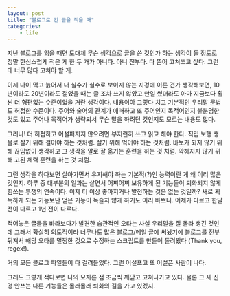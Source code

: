 ```yaml
---
layout: post
title: "블로그로 긴 글을 적을 때"
categories:
    - life
---
```


지난 블로그를 읽을 때면 도대체 무슨 생각으로 글을 쓴 것인가 하는 생각이 들 정도로 정말 한심스럽게 적은 게 한 두 개가 아니다. 아니 전부다. 다 뜯어 고쳐쓰고 싶다. 그런데 너무 많다 고쳐야 할 게. 

이제 나이 먹고 늙어서 내 실수가 실수로 보이지 않는 지경에 이른 건가 생각해보면, 10년이라도 20년이라도 젊었을 때는 글 조차 쓰지 않았고 만일 썼더라도 아마 지금보다 훨씬 더 형편없는 수준이었을 거란 생각이다. 내용이야 그렇다 치고 기본적인 우리말 문법도 허접한 수준이다. 주어와 술어의 관계가 애매하고 또 주어인지 목적어인지 불분명한 것도 있고 주어나 목적어가 생략되서 무슨 말을 하려던 것인지도 모르는 내용도 많다.

그러나! 더 허접하고 어설퍼지지 않으려면 부지런히 쓰고 읽고 해야 한다. 직립 보행 생물로 살기 위해 걸어야 하는 것처럼. 살기 위해 먹어야 하는 것처럼. 바보가 되지 않기 위해 끊임없이 생각하고 그 생각을 말로 잘 옮기는 훈련을 하는 것 처럼. 약해지지 않기 위해 고된 체력 훈련을 하는 것 처럼.

그런 생각을 하다보면 살아가면서 유지해야 하는 기본적(?)인 능력이란 게 왜 이리 많은 것인지. 하루 중 대부분의 일과는 살면서 어찌어찌 보유하게 된 기능들이 퇴화되지 않게 힘쓰는 투쟁의 연속이다. 이제 더 이상 좋아지거나 발전하는 것은 없는 것일까? 새로 획득하게 되는 기능보단 얻은 기능이 녹슬지 않게 하기도 이리 바쁘니. 어제가 다르고 한달 전이 다르고 1년 전이 다르다.

적어놓은 글들을 바라보다가 발견한 습관적인 오타는 사실 우리말을 잘 몰라 생긴 것인데 그래서 확실히 의도적이라 너무나도 많은 블로그/메일 글에 써놨기에 블로그를 전부 뒤져서 해당 오타를 멀쩡한 것으로 수정하는 스크립트를 만들어 돌려봤다 (Thank you, regex!).

거의 모든 블로그 파일들이 다 걸려들었다. 그런 어설프고 또 어설픈 사람이 나다. 

그래도 그렇게 적다보면 나의 모자른 점 조금씩 깨닫고 고쳐나가고 있다. 물론 그 새 신경 안쓰는 다른 기능들은 몰래몰래 퇴화의 길을 가고 있겠지.